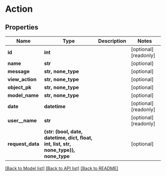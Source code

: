 # Action


## Properties
Name | Type | Description | Notes
------------ | ------------- | ------------- | -------------
**id** | **int** |  | [optional] [readonly] 
**name** | **str** |  | [optional] 
**message** | **str, none_type** |  | [optional] 
**view_action** | **str, none_type** |  | [optional] 
**object_pk** | **str, none_type** |  | [optional] 
**model_name** | **str, none_type** |  | [optional] 
**date** | **datetime** |  | [optional] [readonly] 
**user__name** | **str** |  | [optional] [readonly] 
**request_data** | **{str: (bool, date, datetime, dict, float, int, list, str, none_type)}, none_type** |  | [optional] 

[[Back to Model list]](../README.md#documentation-for-models) [[Back to API list]](../README.md#documentation-for-api-endpoints) [[Back to README]](../README.md)


